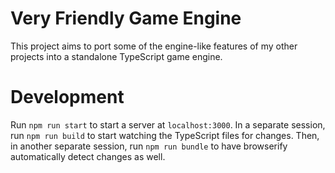 # Very Friendly Game Engine

This project aims to port some of the engine-like features of my other projects
into a standalone TypeScript game engine.

# Development

Run `npm run start` to start a server at `localhost:3000`. In a separate
session, run `npm run build` to start watching the TypeScript files for
changes. Then, in another separate session, run `npm run bundle` to have
browserify automatically detect changes as well.

